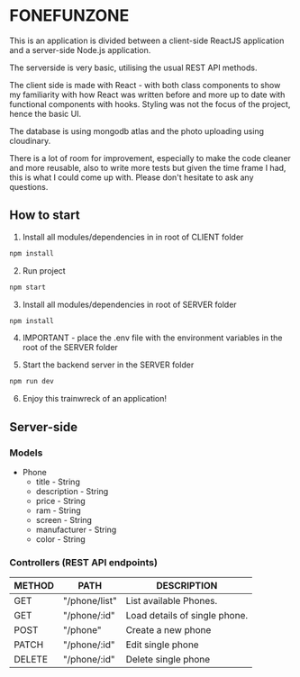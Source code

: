 # FONEFUNZONE

This is an application is divided between a client-side ReactJS application and a server-side Node.js application.

The serverside is very basic, utilising the usual REST API methods.

The client side is made with React - with both class components to show my familiarity with how React was written before and more up to date with functional components with hooks. Styling was not the focus of the project, hence the basic UI.

The database is using mongodb atlas and the photo uploading using cloudinary.

There is a lot of room for improvement, especially to make the code cleaner and more reusable, also to write more tests but given the time frame I had, this is what I could come up with. Please don't hesitate to ask any questions.

## How to start

1. Install all modules/dependencies in in root of CLIENT folder

```diff
npm install
```

2. Run project

```diff
npm start
```

3. Install all modules/dependencies in root of SERVER folder

```diff
npm install
```

4. IMPORTANT - place the .env file with the environment variables in the root of the SERVER folder

5. Start the backend server in the SERVER folder

```diff
npm run dev
```

6. Enjoy this trainwreck of an application!

## Server-side

### Models

- Phone
  - title - String
  - description - String
  - price - String
  - ram - String
  - screen - String
  - manufacturer - String
  - color - String

### Controllers (REST API endpoints)

| METHOD | PATH          | DESCRIPTION                   |
| ------ | ------------- | ----------------------------- |
| GET    | "/phone/list" | List available Phones.        |
| GET    | "/phone/:id"  | Load details of single phone. |
| POST   | "/phone"      | Create a new phone            |
| PATCH  | "/phone/:id"  | Edit single phone             |
| DELETE | "/phone/:id"  | Delete single phone           |
